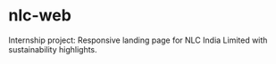 # nlc-web
Internship project: Responsive landing page for NLC India Limited with sustainability highlights.
